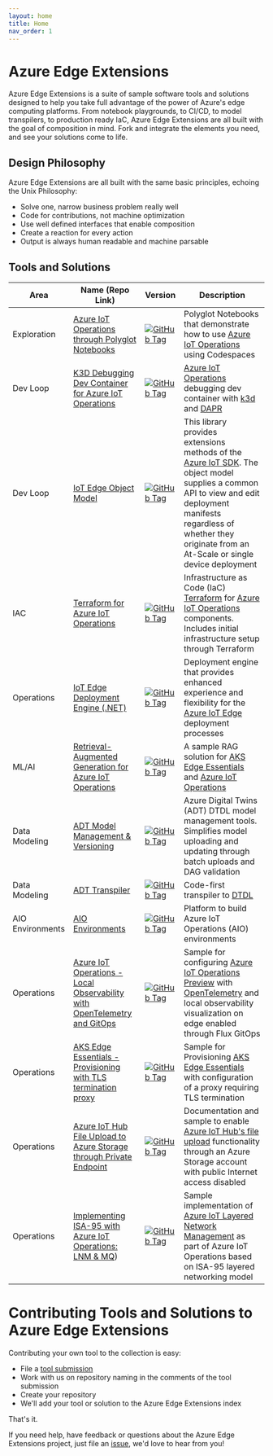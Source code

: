 ```yaml
---
layout: home
title: Home
nav_order: 1
---
```


# Azure Edge Extensions

Azure Edge Extensions is a suite of sample software tools and solutions designed to help you take full advantage of the power of Azure's
edge computing platforms. From notebook playgrounds, to CI/CD, to model transpilers, to production ready IaC, Azure
Edge Extensions are all built with the goal of composition in mind. Fork and integrate the elements you need, and see
your solutions come to life.

## Design Philosophy

Azure Edge Extensions are all built with the same basic principles, echoing the Unix Philosophy:

* Solve one, narrow business problem really well
* Code for contributions, not machine optimization
* Use well defined interfaces that enable composition
* Create a reaction for every action
* Output is always human readable and machine parsable

## Tools and Solutions

|  Area  |  Name (Repo Link)  |  Version  |  Description  |
|----|----|----|----|
|  Exploration  |  [Azure IoT Operations through Polyglot Notebooks](https://github.com/Azure-Samples/azure-edge-extensions-polyglotnotebook-aio)  | [![GitHub Tag](https://img.shields.io/github/v/tag/azure-samples/azure-edge-extensions-polyglotnotebook-aio?logo=github&label=version)](https://github.com/Azure-Samples/azure-edge-extensions-polyglotnotebook-aio/tags) |  Polyglot Notebooks that demonstrate how to use [Azure IoT Operations](https://learn.microsoft.com/en-us/azure/iot-operations/get-started/overview-iot-operations) using Codespaces  |
|  Dev Loop  |  [K3D Debugging Dev Container for Azure IoT Operations](https://github.com/Azure-Samples/azure-edge-extensions-aio-dapr-net-devcontainer-k3d)  |  [![GitHub Tag](https://img.shields.io/github/v/tag/Azure-Samples/azure-edge-extensions-aio-dapr-net-devcontainer-k3d?logo=github&label=version)](https://github.com/Azure-Samples/azure-edge-extensions-aio-dapr-net-devcontainer-k3d/tags)  |  [Azure IoT Operations](https://learn.microsoft.com/en-us/azure/iot-operations/get-started/overview-iot-operations) debugging dev container with [k3d](https://k3d.io/) and [DAPR](https://dapr.io/)  |
|  Dev Loop  |  [IoT Edge Object Model](https://github.com/Azure-Samples/azure-edge-extensions-iotedge-objectmodel-dotnet)  |  [![GitHub Tag](https://img.shields.io/github/v/tag/azure-samples/azure-edge-extensions-iotedge-objectmodel-dotnet?logo=github&label=version)](https://github.com/Azure-Samples/azure-edge-extensions-iotedge-objectmodel-dotnet/tags)  |  This library provides extensions methods of the [Azure IoT SDK](https://learn.microsoft.com/en-us/azure/iot/iot-sdks). The object model supplies a common API to view and edit deployment manifests regardless of whether they originate from an At-Scale or single device deployment  |
|  IAC  |  [Terraform for Azure IoT Operations](https://github.com/Azure-Samples/azure-edge-extensions-aio-iac-terraform)  | [![GitHub Tag](https://img.shields.io/github/v/tag/azure-samples/azure-edge-extensions-aio-iac-terraform?logo=github&label=version)](https://github.com/Azure-Samples/azure-edge-extensions-aio-iac-terraform/tags) |  Infrastructure as Code (IaC) [Terraform](https://www.terraform.io/) for [Azure IoT Operations](https://learn.microsoft.com/en-us/azure/iot-operations/get-started/overview-iot-operations) components. Includes initial infrastructure setup through Terraform  |
|  Operations  |  [IoT Edge Deployment Engine (.NET)](https://github.com/Azure-Samples/azure-edge-extensions-iotedge-deploymentengine-dotnet)  | [![GitHub Tag](https://img.shields.io/github/v/tag/azure-samples/azure-edge-extensions-iotedge-deploymentengine-dotnet?logo=github&label=version)](https://github.com/Azure-Samples/azure-edge-extensions-iotedge-deploymentengine-dotnet/tags) |  Deployment engine that provides enhanced experience and flexibility for the [Azure IoT Edge](https://learn.microsoft.com/en-us/azure/iot-edge/about-iot-edge) deployment processes  |
|  ML/AI  |  [Retrieval-Augmented Generation for Azure IoT Operations](https://github.com/Azure-Samples/azure-edge-extensions-retrieval-augmented-generation)  | [![GitHub Tag](https://img.shields.io/github/v/tag/azure-samples/azure-edge-extensions-retrieval-augmented-generation?logo=github&label=version)](https://github.com/Azure-Samples/azure-edge-extensions-retrieval-augmented-generation/tags) |  A sample RAG solution for [AKS Edge Essentials](https://learn.microsoft.com/en-us/azure/aks/hybrid/aks-edge-overview) and [Azure IoT Operations](https://learn.microsoft.com/en-us/azure/iot-operations/get-started/overview-iot-operations)  |
|  Data Modeling  |  [ADT Model Management & Versioning](https://github.com/Azure-Samples/azure-edge-extensions-adt-modelmgmt) | [![GitHub Tag](https://img.shields.io/github/v/tag/azure-samples/azure-edge-extensions-adt-modelmgmt?logo=github&label=version)](https://github.com/Azure-Samples/azure-edge-extensions-adt-modelmgmt/tags) |  Azure Digital Twins (ADT) DTDL model management tools. Simplifies model uploading and updating through batch uploads and DAG validation  |
|  Data Modeling  |  [ADT Transpiler](https://github.com/Azure-Samples/azure-edge-extensions-adt-transpiler) | [![GitHub Tag](https://img.shields.io/github/v/tag/Azure-Samples/azure-edge-extensions-adt-transpiler?logo=github&label=version)](https://github.com/Azure-Samples/azure-edge-extensions-adt-transpiler/tags) |  Code-first transpiler to [DTDL](https://learn.microsoft.com/en-us/azure/digital-twins/concepts-models#digital-twin-definition-language-dtdl-for-models)  |
|  AIO Environments  |  [AIO Environments](https://github.com/Azure-Samples/azure-edge-extensions-aio-environments) | [![GitHub Tag](https://img.shields.io/github/v/tag/azure-samples/azure-edge-extensions-aio-environments?logo=github&label=version)](https://github.com/Azure-Samples/azure-edge-extensions-aio-environments/tags) |  Platform to build Azure IoT Operations (AIO) environments  |
|  Operations  |  [Azure IoT Operations - Local Observability with OpenTelemetry and GitOps](https://github.com/Azure-Samples/azure-edge-extensions-aio-observability-gitops)  | [![GitHub Tag](https://img.shields.io/github/v/tag/azure-samples/azure-edge-extensions-aio-observability-gitops?logo=github&label=version)](https://github.com/Azure-Samples/azure-edge-extensions-aio-observability-gitops/tags) |  Sample for configuring [Azure IoT Operations Preview](https://learn.microsoft.com/en-us/azure/iot-operations/get-started/overview-iot-operations) with [OpenTelemetry](https://opentelemetry.io/docs/what-is-opentelemetry/) and local observability visualization on edge enabled through Flux GitOps |
|  Operations  |  [AKS Edge Essentials - Provisioning with TLS termination proxy](https://github.com/Azure-Samples/azure-edge-extensions-aksee-proxy-certs)  | [![GitHub Tag](https://img.shields.io/github/v/tag/azure-samples/azure-edge-extensions-aksee-proxy-certs?logo=github&label=version)](https://github.com/Azure-Samples/azure-edge-extensions-aksee-proxy-certs/tags) |  Sample for Provisioning [AKS Edge Essentials](https://learn.microsoft.com/en-us/azure/aks/hybrid/aks-edge-overview) with configuration of a proxy requiring TLS termination |
|  Operations  |  [Azure IoT Hub File Upload to Azure Storage through Private Endpoint](https://github.com/Azure-Samples/azure-edge-extensions-iothub-fileupload-privatelink)  | [![GitHub Tag](https://img.shields.io/github/v/tag/azure-samples/azure-edge-extensions-iothub-fileupload-privatelink?logo=github&label=version)](https://github.com/Azure-Samples/azure-edge-extensions-iothub-fileupload-privatelink/tags) |  Documentation and sample to enable [Azure IoT Hub's file upload](https://learn.microsoft.com/azure/iot-hub/iot-hub-devguide-file-upload) functionality through an Azure Storage account with public Internet access disabled |
|  Operations  |  [Implementing ISA-95 with Azure IoT Operations: LNM & MQ](https://github.com/Azure-Samples/azure-edge-extensions-lnm-mq-isa95))  | [![GitHub Tag](https://img.shields.io/github/v/tag/azure-samples/azure-edge-extensions-lnm-mq-isa95?logo=github&label=version)](https://github.com/Azure-Samples/azure-edge-extensions-lnm-mq-isa95/tags) |  Sample implementation of [Azure IoT Layered Network Management](https://learn.microsoft.com/en-us/azure/iot-operations/manage-layered-network/overview-layered-network) as part of Azure IoT Operations based on ISA-95 layered networking model |

# Contributing Tools and Solutions to Azure Edge Extensions

Contributing your own tool to the collection is easy:

* File a [tool submission](https://github.com/Azure-Samples/azure-edge-extensions/issues/new?template=TOOL_SUBMISSION.md)
* Work with us on repository naming in the comments of the tool submission
* Create your repository
* We'll add your tool or solution to the Azure Edge Extensions index

That's it.

If you need help, have feedback or questions about the Azure Edge Extensions project, just file an [issue](https://github.com/Azure-Samples/azure-edge-extensions/issues), we'd love to hear from you! 
